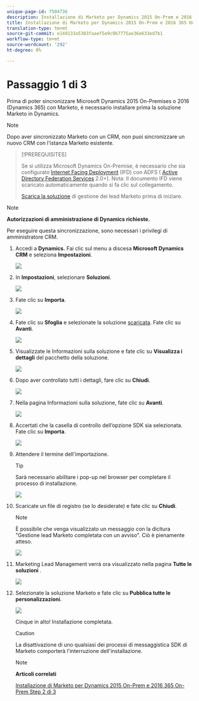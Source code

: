 ```yaml
---
unique-page-id: 7504736
description: Installazione di Marketo per Dynamics 2015 On-Prem e 2016 365 On-Prem Step 1 di 3 - Marketo Docs - Documentazione prodotto
title: Installazione di Marketo per Dynamics 2015 On-Prem e 2016 365 On-Prem Step 1 di 3
translation-type: tm+mt
source-git-commit: e149133a5383faaef5e9c9b7775ae36e633ed7b1
workflow-type: tm+mt
source-wordcount: '292'
ht-degree: 0%

---
```



# Passaggio 1 di 3

<!--Install Marketo for Dynamics 2015 On-Prem and 2016 365 On-Prem Step 1 of 3-->

Prima di poter sincronizzare Microsoft Dynamics 2015 On-Premises o 2016 (Dynamics 365) con Marketo, è necessario installare prima la soluzione Marketo in Dynamics.

>[!NOTE]
>
>Dopo aver sincronizzato Marketo con un CRM, non puoi sincronizzare un nuovo CRM con l&#39;istanza Marketo esistente.

>[!PREREQUISITES]
>
>Se si utilizza Microsoft Dynamics On-Premise, è necessario che sia configurato [Internet Facing Deployment](http://www.microsoft.com/en-us/download/confirmation.aspx?id=41701) (IFD) con ADFS ( [Active Directory Federation Services](https://msdn.microsoft.com/en-us/library/bb897402.aspx) 2.0+). Nota: Il documento IFD viene scaricato automaticamente quando si fa clic sul collegamento.
>
>[Scarica la soluzione](../../../../../product-docs/crm-sync/microsoft-dynamics-sync/sync-setup/download-the-marketo-lead-management-solution.md) di gestione dei lead Marketo prima di iniziare.

>[!NOTE]
>
>**Autorizzazioni di amministrazione di Dynamics richieste.**
>
>Per eseguire questa sincronizzazione, sono necessari i privilegi di amministratore CRM.

1. Accedi a **Dynamics.** Fai clic sul menu a discesa **Microsoft Dynamics CRM** e seleziona **Impostazioni**.

   ![](assets/image2015-3-19-8-33-29.png)

1. In **Impostazioni**, selezionare **Soluzioni**.

   ![](assets/image2015-3-19-8-33-3.png)

1. Fate clic su **Importa**.

   ![](assets/image2015-3-19-8-34-8.png)

1. Fate clic su **Sfoglia** e selezionate la soluzione [scaricata](../../../../../product-docs/crm-sync/microsoft-dynamics-sync/sync-setup/download-the-marketo-lead-management-solution.md). Fate clic su **Avanti**.

   ![](assets/image2015-3-19-9-20-56.png)

1. Visualizzate le Informazioni sulla soluzione e fate clic su **Visualizza i dettagli** del pacchetto della soluzione.

   ![](assets/image2015-11-18-11-12-8.png)

1. Dopo aver controllato tutti i dettagli, fare clic su **Chiudi**.

   ![](assets/step6.png)

1. Nella pagina Informazioni sulla soluzione, fate clic su **Avanti**.

   ![](assets/image2015-3-19-9-21-50.png)

1. Accertati che la casella di controllo dell’opzione SDK sia selezionata. Fate clic su **Importa**.

   ![](assets/image2015-3-19-9-19-12.png)

1. Attendere il termine dell&#39;importazione.

   >[!TIP]
   >
   >Sarà necessario abilitare i pop-up nel browser per completare il processo di installazione.

   ![](assets/image2015-3-11-11-34-9.png)

1. Scaricate un file di registro (se lo desiderate) e fate clic su **Chiudi**.

   >[!NOTE]
   >
   >È possibile che venga visualizzato un messaggio con la dicitura &quot;Gestione lead Marketo completata con un avviso&quot;. Ciò è pienamente atteso.

   ![](assets/image2015-3-13-9-54-39.png)

1. Marketing Lead Management verrà ora visualizzato nella pagina **Tutte le soluzioni** .

   ![](assets/image2015-3-19-8-40-38.png)

1. Selezionate la soluzione Marketo e fate clic su **Pubblica tutte le personalizzazioni**.

   ![](assets/image2015-3-19-8-41-21.png)

   Cinque in alto! Installazione completata.

   >[!CAUTION]
   >
   >La disattivazione di uno qualsiasi dei processi di messaggistica SDK di Marketo comporterà l&#39;interruzione dell&#39;installazione.

   >[!NOTE]
   >
   >**Articoli correlati**
   >
   >
   >[Installazione di Marketo per Dynamics 2015 On-Prem e 2016 365 On-Prem Step 2 di 3](step-2-of-3-set-up.md)
